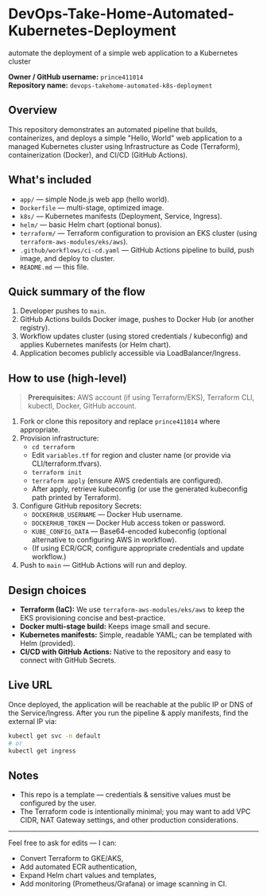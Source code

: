 # DevOps-Take-Home-Automated-Kubernetes-Deployment
automate the deployment of a simple web application to a Kubernetes cluster

**Owner / GitHub username:** `prince411014`  
**Repository name:** `devops-takehome-automated-k8s-deployment`

## Overview
This repository demonstrates an automated pipeline that builds, containerizes, and deploys a simple "Hello, World" web application to a managed Kubernetes cluster using Infrastructure as Code (Terraform), containerization (Docker), and CI/CD (GitHub Actions).

## What's included
- `app/` — simple Node.js web app (hello world).
- `Dockerfile` — multi-stage, optimized image.
- `k8s/` — Kubernetes manifests (Deployment, Service, Ingress).
- `helm/` — basic Helm chart (optional bonus).
- `terraform/` — Terraform configuration to provision an EKS cluster (using `terraform-aws-modules/eks/aws`).
- `.github/workflows/ci-cd.yaml` — GitHub Actions pipeline to build, push image, and deploy to cluster.
- `README.md` — this file.

## Quick summary of the flow
1. Developer pushes to `main`.
2. GitHub Actions builds Docker image, pushes to Docker Hub (or another registry).
3. Workflow updates cluster (using stored credentials / kubeconfig) and applies Kubernetes manifests (or Helm chart).
4. Application becomes publicly accessible via LoadBalancer/Ingress.

## How to use (high-level)
> **Prerequisites:** AWS account (if using Terraform/EKS), Terraform CLI, kubectl, Docker, GitHub account.

1. Fork or clone this repository and replace `prince411014` where appropriate.
2. Provision infrastructure:
   - `cd terraform`
   - Edit `variables.tf` for region and cluster name (or provide via CLI/terraform.tfvars).
   - `terraform init`
   - `terraform apply` (ensure AWS credentials are configured).
   - After apply, retrieve kubeconfig (or use the generated kubeconfig path printed by Terraform).
3. Configure GitHub repository Secrets:
   - `DOCKERHUB_USERNAME` — Docker Hub username.
   - `DOCKERHUB_TOKEN` — Docker Hub access token or password.
   - `KUBE_CONFIG_DATA` — Base64-encoded kubeconfig (optional alternative to configuring AWS in workflow).
   - (If using ECR/GCR, configure appropriate credentials and update workflow.)
4. Push to `main` — GitHub Actions will run and deploy.

## Design choices
- **Terraform (IaC):** We use `terraform-aws-modules/eks/aws` to keep the EKS provisioning concise and best-practice.
- **Docker multi-stage build:** Keeps image small and secure.
- **Kubernetes manifests:** Simple, readable YAML; can be templated with Helm (provided).
- **CI/CD with GitHub Actions:** Native to the repository and easy to connect with GitHub Secrets.

## Live URL
Once deployed, the application will be reachable at the public IP or DNS of the Service/Ingress. After you run the pipeline & apply manifests, find the external IP via:
```bash
kubectl get svc -n default
# or
kubectl get ingress
```

## Notes
- This repo is a template — credentials & sensitive values must be configured by the user.
- The Terraform code is intentionally minimal; you may want to add VPC CIDR, NAT Gateway settings, and other production considerations.

--- 
Feel free to ask for edits — I can:
- Convert Terraform to GKE/AKS,
- Add automated ECR authentication,
- Expand Helm chart values and templates,
- Add monitoring (Prometheus/Grafana) or image scanning in CI.

